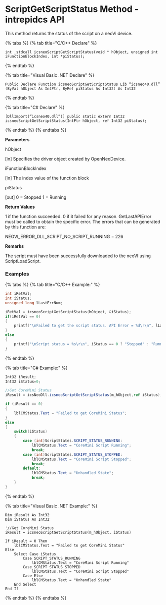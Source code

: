 # ScriptGetScriptStatus Method - intrepidcs API

This method returns the status of the script on a neoVI device.

{% tabs %}
{% tab title="C/C++ Declare" %}
```
int _stdcall icsneoScriptGetScriptStatus(void * hObject, unsigned int iFunctionBlockIndex, int *piStatus);
```
{% endtab %}

{% tab title="Visual Basic .NET Declare" %}
```
Public Declare Function icsneoScriptGetScriptStatus Lib “icsneo40.dll” (ByVal hObject As IntPtr, ByRef piStatus As Int32) As Int32
```
{% endtab %}

{% tab title="C# Declare" %}
```
[DllImport(“icsneo40.dll”)] public static extern Int32 icsneoScriptGetScriptStatus(IntPtr hObject, ref Int32 piStatus);
```
{% endtab %}
{% endtabs %}

**Parameters**

hObject

\[in] Specifies the driver object created by OpenNeoDevice.

iFunctionBlockIndex

\[in] The index value of the function block

piStatus

\[out] 0 = Stopped 1 = Running

**Return Values**

1 if the function succeeded. 0 if it failed for any reason. GetLastAPIError must be called to obtain the specific error. The errors that can be generated by this function are:

NEOVI\_ERROR\_DLL\_SCRIPT\_NO\_SCRIPT\_RUNNING = 226

**Remarks**

The script must have been successfully downloaded to the neoVI using ScriptLoadScript.

### Examples

{% tabs %}
{% tab title="C/C++ Example:" %}
```cpp
int iRetVal;
int iStatus;
unsigned long lLastErrNum;

iRetVal = icsneoScriptGetScriptStatus(hObject, &iStatus);
if(iRetVal == 0)
{
    printf("\nFailed to get the script status. API Error = %d\r\n", lLastErrNum);
}
else
{
    printf("\nScript status = %s\r\n", iStatus == 0 ? "Stopped" : "Running");
}
```
{% endtab %}

{% tab title="C# Example:" %}
```csharp
Int32 iResult;
Int32 iStatus=0;

//Get CoreMini Status
iResult = icsNeoDll.icsneoScriptGetScriptStatus(m_hObject,ref iStatus);

if (iResult == 0)
{
    lblCMStatus.Text = "Failed to get CoreMini Status";
}
else
{
    switch(iStatus)
    {
        case (int)ScriptStates.SCRIPT_STATUS_RUNNING:
            lblCMStatus.Text = "CoreMini Script Running";
            break;
        case (int)ScriptStates.SCRIPT_STATUS_STOPPED:
            lblCMStatus.Text = "CoreMini Script Stopped";
            break;
        default:
            lblCMStatus.Text = "Unhandled State";
            break;
    }
}
```
{% endtab %}

{% tab title="Visual Basic .NET Example:" %}
```vbnet
Dim iResult As Int32
Dim iStatus As Int32

'//Get CoreMini Status
iResult = icsneoScriptGetScriptStatus(m_hObject, iStatus)

If iResult = 0 Then
    lblCMStatus.Text = "Failed to get CoreMini Status"
Else
    Select Case iStatus
        Case SCRIPT_STATUS_RUNNING
            lblCMStatus.Text = "CoreMini Script Running"
        Case SCRIPT_STATUS_STOPPED
            lblCMStatus.Text = "CoreMini Script Stopped"
        Case Else
            lblCMStatus.Text = "Unhandled State"
    End Select
End If
```
{% endtab %}
{% endtabs %}
